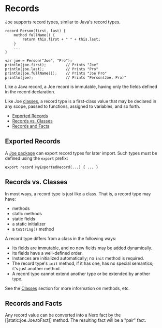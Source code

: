 # Records

Joe supports record types, similar to Java's record types.

```joe
record Person(first, last) {
    method fullName() {
        return this.first + " " + this.last;
    }
    ...
}

var joe = Person("Joe", "Pro");
println(joe.first);         // Prints "Joe"
println(joe.last);          // Prints "Pro"
println(joe.fullName());    // Prints "Joe Pro"
println(joe);               // Prints "Person(Joe, Pro)"
```

Like a Java record, a Joe record is immutable, having only the fields
defined in the record declaration.

Like Joe [classes](classes.md), a record type is a first-class value that
may be declared in any scope, passed to functions, assigned to variables,
and so forth.

- [Exported Records](#exported-records)
- [Records vs. Classes](#records-vs-classes)
- [Records and Facts](#records-and-facts)
 
## Exported Records

A [Joe package](extending/packages.md) can export record types for
later import.  Such types must be defined using the `export` prefix:

```joe
export record MyExportedRecord(...) { ... }
```

## Records vs. Classes

In most ways, a record type is just like a class.  That is, a record type may 
have:

- methods
- static methods
- static fields
- a static initializer
- a `toString()` method

A record type differs from a class in the following ways:

- Its fields are immutable, and no new fields may be added dynamically.
- Its fields have a well-defined order.
- Instances are initialized automatically; no `init` method is required.
- The record type's `init` method, if it has one, has no special
  semantics; it's just another method.
- A record type cannot extend another type or be extended by another type.

See the [Classes](classes.md) section for more information on methods,
etc.

## Records and Facts

Any record value can be converted into a Nero fact by the
[[static:joe.Joe.toFact]] method. The resulting fact will be a "pair" fact.

